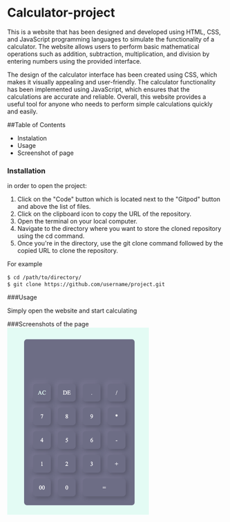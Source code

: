 # Calculator-project

This is a website that has been designed and developed using HTML, CSS, and JavaScript programming languages to simulate the functionality of a calculator. The website allows users to perform basic mathematical operations such as addition, subtraction, multiplication, and division by entering numbers using the provided interface. 

The design of the calculator interface has been created using CSS, which makes it visually appealing and user-friendly. The calculator functionality has been implemented using JavaScript, which ensures that the calculations are accurate and reliable. Overall, this website provides a useful tool for anyone who needs to perform simple calculations quickly and easily.

##Table of Contents
* Instalation
* Usage
* Screenshot of page

### Installation

in order to open the project:

1. Click on the "Code" button which is located next to the "Gitpod" button and above the list of files.
2. Click on the clipboard icon to copy the URL of the repository.
3. Open the terminal on your local computer.
4. Navigate to the directory where you want to store the cloned repository using the cd command.
5. Once you're in the directory, use the git clone command followed by the copied URL to clone the repository.

For example
```shell
$ cd /path/to/directory/
$ git clone https://github.com/username/project.git
```
###Usage

Simply open the website and start calculating

###Screenshots of the page
<img src="sscal.png" width="65%">

